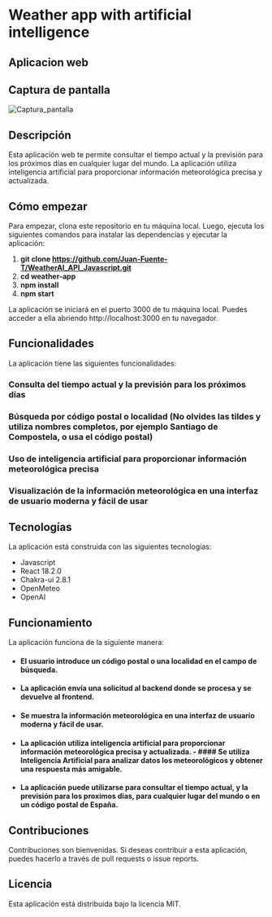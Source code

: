 # Weather app with artificial intelligence

## Aplicacion web

## Captura de pantalla

![Captura_pantalla](https://github.com/Juan-Fuente-T/WeatherAI_API_Javascript/assets/127140423/decd9416-c863-43d6-ac89-3f7461d2301e)

## Descripción

Esta aplicación web te permite consultar el tiempo actual y la previsión para los próximos días en cualquier lugar del mundo. La aplicación utiliza inteligencia artificial para proporcionar información meteorológica precisa y actualizada.

## Cómo empezar

Para empezar, clona este repositorio en tu máquina local. Luego, ejecuta los siguientes comandos para instalar las dependencias y ejecutar la aplicación:

1. **git clone https://github.com/Juan-Fuente-T/WeatherAI_API_Javascript.git**
2. **cd weather-app**
3. **npm install**
5. **npm  start**

La aplicación se iniciará en el puerto 3000 de tu máquina local. Puedes acceder a ella abriendo http://localhost:3000 en tu navegador.

## Funcionalidades

La aplicación tiene las siguientes funcionalidades:

### Consulta del tiempo actual y la previsión para los próximos días
### Búsqueda por código postal o localidad (No olvides las tildes y utiliza nombres completos, por ejemplo Santiago de Compostela, o usa el código postal)
### Uso de inteligencia artificial para proporcionar información meteorológica precisa
### Visualización de la información meteorológica en una interfaz de usuario moderna y fácil de usar

## Tecnologías

La aplicación está construida con las siguientes tecnologías:

- Javascript
- React 18.2.0
- Chakra-ui 2.8.1
- OpenMeteo
- OpenAI

## Funcionamiento

La aplicación funciona de la siguiente manera:

- #### El usuario introduce un código postal o una localidad en el campo de búsqueda.
- #### La aplicación envía una solicitud al backend donde se procesa y se devuelve al frontend. 
- #### Se muestra la información meteorológica en una interfaz de usuario moderna y fácil de usar.
- #### La aplicación utiliza inteligencia artificial para proporcionar información meteorológica precisa y actualizada. - #### Se utiliza Inteligencia Artificial para analizar datos los meteorológicos y obtener una respuesta más amigable. 
- #### La aplicación puede utilizarse para consultar el tiempo actual, y la previsión para los proximos dias, para cualquier lugar del mundo o en un código postal de España.


## Contribuciones

Contribuciones son bienvenidas. Si deseas contribuir a esta aplicación, puedes hacerlo a través de pull requests o issue reports.

## Licencia

Esta aplicación está distribuida bajo la licencia MIT.

